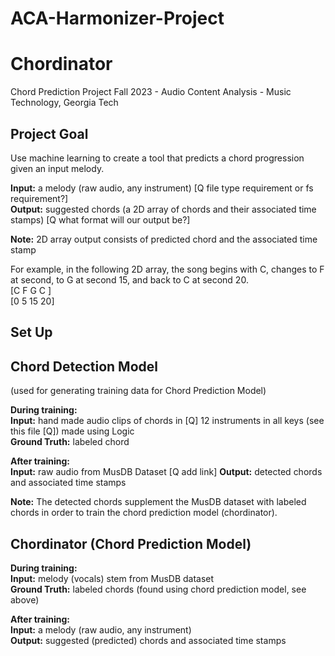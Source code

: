 # ACA-Harmonizer-Project

# Chordinator
Chord Prediction Project
Fall 2023 - Audio Content Analysis - Music Technology, Georgia Tech

## Project Goal

Use machine learning to create a tool that predicts a chord progression given an input melody. <br>

**Input:** a melody (raw audio, any instrument) [Q file type requirement or fs requirement?] <br>
**Output:** suggested chords (a 2D array of chords and their associated time stamps) [Q what format will our output be?] <br>

**Note:** 2D array output consists of predicted chord and the associated time stamp <br>

For example, in the following 2D array, the song begins with C, changes to F at second, to G at second 15, and back to C at second 20.  
[C F G  C ]<br>
[0 5 15 20]<br>

## Set Up

## Chord Detection Model
(used for generating training data for Chord Prediction Model) <br>

**During training:** <br>
**Input:** hand made audio clips of chords in [Q] 12 instruments in all keys (see this file [Q]) made using Logic <br>
**Ground Truth:** labeled chord <br>

**After training:** <br>
**Input:** raw audio from MusDB Dataset [Q add link]
**Output:** detected chords and associated time stamps

**Note:** The detected chords supplement the MusDB dataset with labeled chords in order to train the chord prediction model (chordinator).

## Chordinator (Chord Prediction Model)

**During training:** <br>
**Input:** melody (vocals) stem from MusDB dataset <br>
**Ground Truth:** labeled chords (found using chord prediction model, see above) <br>

**After training:** <br>
**Input:** a melody (raw audio, any instrument) <br>
**Output:** suggested (predicted) chords and associated time stamps <br>
